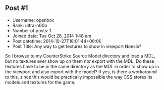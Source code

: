 ## Post #1
- Username: openbox
- Rank: ultra-n00b
- Number of posts: 1
- Joined date: Tue Oct 28, 2014 1:48 am
- Post datetime: 2014-10-27T18:01:44+00:00
- Post Title: Any way to get textures to show in viewport Noesis?

So I browse to my CounterStrike Source Model directory and load a MDL, but no textures ever show up on them nor export with the MDL. Do these textures have to be in the same directory as the MDL in order to show up in the viewport and also export with the model? If yes, is there a workaround to this, since this would be practically impossible the way CSS stores its models and textures for the game.
